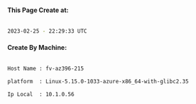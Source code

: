 
   
#### This Page Create at:

```bash

2023-02-25 - 22:29:33 UTC

```

#### Create By Machine:

```bash

Host Name : fv-az396-215

platform  : Linux-5.15.0-1033-azure-x86_64-with-glibc2.35

Ip Local  : 10.1.0.56

```

